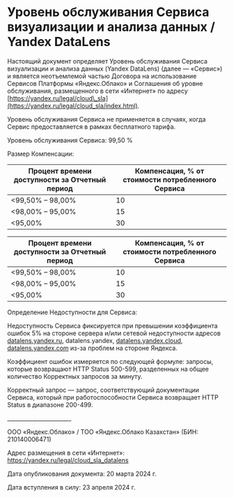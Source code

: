  Уровень обслуживания Сервиса визуализации и анализа данных / Yandex DataLens
============================================================================

   Настоящий документ определяет Уровень обслуживания Сервиса визуализации и анализа данных (Yandex DataLens) (далее — «Сервис») и является неотъемлемой частью Договора на использование Сервисов Платформы «Яндекс.Облако» и Соглашения об уровне обслуживания, размещенного в сети «Интернет» по адресу [https://yandex.ru/legal/cloud\_sla](https://yandex.ru/legal/cloud_sla/index.html).

 Уровень обслуживания Сервиса не применяется в случаях, когда Сервис предоставляется в рамках бесплатного тарифа.

 Уровень обслуживания Сервиса: 99,50 %

 Размер Компенсации:

 


| Процент времени доступности за Отчетный период | Компенсация, % от стоимости потребленного Сервиса |
| --- | --- |
| \<99,50% – 98,00% | 10 |
| \<98,00% – 95,00% | 15 |
| \<95,00% | 30 |




| Процент времени доступности за Отчетный период | Компенсация, % от стоимости потребленного Сервиса |
| --- | --- |
| \<99,50% – 98,00% | 10 |
| \<98,00% – 95,00% | 15 |
| \<95,00% | 30 |

  

  

 Определение Недоступности для Сервиса:

 Недоступность Сервиса фиксируется при превышении коэффициента ошибок 5% на стороне сервера и/или сетевой недоступности адресов [datalens.yandex.ru](http://datalens.yandex.ru/), datalens.yandex, [datalens.yandex.cloud](http://datalens.yandex.cloud/), [datalens.yandex.com](http://datalens.yandex.com/) из\-за проблем на стороне Яндекса.

 Коэффициент ошибок измеряется по следующей формуле: запросы, которые возвращают HTTP Status 500\-599, разделенных на общее количество Корректных запросов за минуту.

 Корректный запрос — запрос, соответствующий документации Сервиса, который при работоспособности Сервиса возвращает HTTP Status в диапазоне 200\-499\.

  

 \_\_\_\_\_\_\_\_\_\_\_\_\_\_\_\_\_\_\_\_\_\_\_

 ООО «Яндекс.Облако» / ТОО «Яндекс.Облако Казахстан» (БИН: 210140006471\)

 Адрес размещения в сети «Интернет»: <https://yandex.ru/legal/cloud_sla_datalens>

 Дата опубликования документа: 20 марта 2024 г.

 Дата вступления в силу: 23 апреля 2024 г.

  
